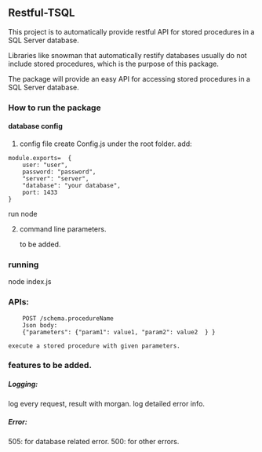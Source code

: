 ## Restful-TSQL

This project is to automatically provide restful API for stored procedures in a SQL Server database.

Libraries like snowman that automatically restify databases usually do not include stored procedures, which is the purpose of this package.

The package will provide an easy API for accessing stored procedures in a SQL Server database.



### How to run the package
#### database config
1) config file
create Config.js under the root folder. add:
```
module.exports=  {
    user: "user",
    password: "password",
    "server": "server",
    "database": "your database",
    port: 1433
}
```
run node


2) command line parameters.


	to be added.

### running
node index.js


### APIs: 
```
    POST /schema.procedureName
    Json body: 
    {"parameters": {"param1": value1, "param2": value2  } } 
```    
    execute a stored procedure with given parameters.
	


### features to be added.	

##### Logging: 
 log every request, result with morgan.
 log detailed error info.
 
##### Error:
 505: for database related error.
 500: for other errors. 
	
	


